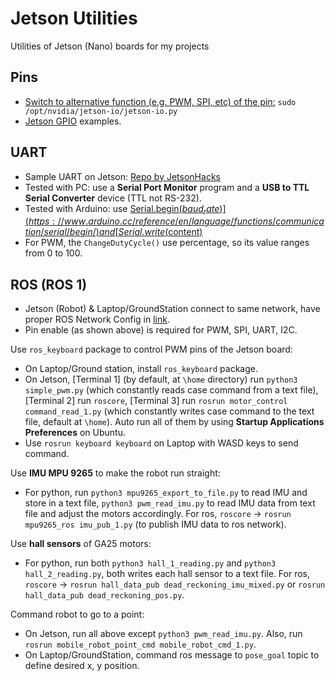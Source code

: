 # Jetson Utilities
Utilities of Jetson (Nano) boards for my projects

## Pins
* [Switch to alternative function (e.g. PWM, SPI, etc) of the pin:](https://docs.nvidia.com/jetson/archives/r34.1/DeveloperGuide/text/HR/ConfiguringTheJetsonExpansionHeaders.html) `sudo /opt/nvidia/jetson-io/jetson-io.py`
* [Jetson GPIO](https://github.com/NVIDIA/jetson-gpio) examples.

## UART
* Sample UART on Jetson: [Repo by JetsonHacks](https://github.com/JetsonHacksNano/UARTDemo)
* Tested with PC: use a **Serial Port Monitor** program and a **USB to TTL Serial Converter** device (TTL not RS-232).
* Tested with Arduino: use [Serial.begin($baud_rate)](https://www.arduino.cc/reference/en/language/functions/communication/serial/begin/) and [Serial.write($content)](https://www.arduino.cc/reference/en/language/functions/communication/serial/write/)
* For PWM, the ```ChangeDutyCycle()``` use percentage, so its value ranges from 0 to 100.

## ROS (ROS 1)
* Jetson (Robot) & Laptop/GroundStation connect to same network, have proper ROS Network Config in [link](https://emanual.robotis.com/docs/en/platform/turtlebot3/quick-start/).
* Pin enable (as shown above) is required for PWM, SPI, UART, I2C.

Use ```ros_keyboard``` package to control PWM pins of the Jetson board:
* On Laptop/Ground station, install ```ros_keyboard``` package.
* On Jetson, [Terminal 1] (by default, at ```\home``` directory) run ```python3 simple_pwm.py``` (which constantly reads case command from a text file), [Terminal 2] run ```roscore```, [Terminal 3] run ```rosrun motor_control command_read_1.py``` (which constantly writes case command to the text file, default at ```\home```). Auto run all of them by using **Startup Applications Preferences** on Ubuntu.
* Use ```rosrun keyboard keyboard``` on Laptop with WASD keys to send command.

Use **IMU MPU 9265** to make the robot run straight:
* For python, run ```python3 mpu9265_export_to_file.py``` to read IMU and store in a text file, ```python3 pwm_read_imu.py``` to read IMU data from text file and adjust the motors accordingly. For ros, ```roscore``` -> ```rosrun mpu9265_ros imu_pub_1.py``` (to publish IMU data to ros network).

Use **hall sensors** of GA25 motors:
* For python, run both ```python3 hall_1_reading.py``` and ```python3 hall_2_reading.py```, both writes each hall sensor to a text file. For ros, ```roscore``` -> ```rosrun hall_data_pub dead_reckoning_imu_mixed.py``` or ```rosrun hall_data_pub dead_reckoning_pos.py```. 

Command robot to go to a point:
* On Jetson, run all above except ```python3 pwm_read_imu.py```. Also, run ```rosrun mobile_robot_point_cmd mobile_robot_cmd_1.py```. 
* On Laptop/GroundStation, command ros message to ```pose_goal``` topic to define desired x, y position.
